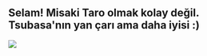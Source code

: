 ## Selam! Misaki Taro olmak kolay değil. Tsubasa'nın yan çarı ama daha iyisi :)
![](https://komarev.com/ghpvc/?username=msktaro&style=plastic&color=872f59)
